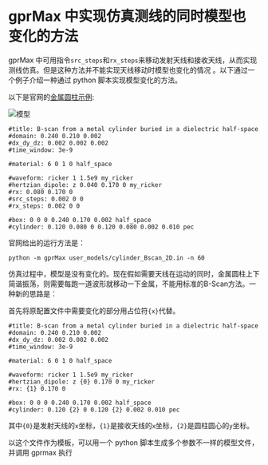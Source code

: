 # gprMax 中实现仿真测线的同时模型也变化的方法

gprMax 中可用指令`src_steps`和`rx_steps`来移动发射天线和接收天线，从而实现测线仿真。但是这种方法并不能实现天线移动时模型也变化的情况
。以下通过一个例子介绍一种通过 python 脚本实现模型变化的方法。

以下是官网的[金属圆柱示例](http://docs.gprmax.com/en/latest/examples_simple_2D.html#b-scan-from-a-metal-cylinder):

![模型](http://docs.gprmax.com/en/latest/_images/cylinder_half_space_geo.png)

    #title: B-scan from a metal cylinder buried in a dielectric half-space
    #domain: 0.240 0.210 0.002
    #dx_dy_dz: 0.002 0.002 0.002
    #time_window: 3e-9

    #material: 6 0 1 0 half_space

    #waveform: ricker 1 1.5e9 my_ricker
    #hertzian_dipole: z 0.040 0.170 0 my_ricker
    #rx: 0.080 0.170 0
    #src_steps: 0.002 0 0
    #rx_steps: 0.002 0 0

    #box: 0 0 0 0.240 0.170 0.002 half_space
    #cylinder: 0.120 0.080 0 0.120 0.080 0.002 0.010 pec

官网给出的运行方法是：

    python -m gprMax user_models/cylinder_Bscan_2D.in -n 60

仿真过程中，模型是没有变化的。现在假如需要天线在运动的同时，金属圆柱上下简谐振荡，则需要每跑一道波形就移动一下金属，不能用标准的B-Scan方法。一种新的思路是：

首先将原配置文件中需要变化的部分用占位符`{x}`代替。

    #title: B-scan from a metal cylinder buried in a dielectric half-space
    #domain: 0.240 0.210 0.002
    #dx_dy_dz: 0.002 0.002 0.002
    #time_window: 3e-9

    #material: 6 0 1 0 half_space

    #waveform: ricker 1 1.5e9 my_ricker
    #hertzian_dipole: z {0} 0.170 0 my_ricker
    #rx: {1} 0.170 0

    #box: 0 0 0 0.240 0.170 0.002 half_space
    #cylinder: 0.120 {2} 0 0.120 {2} 0.002 0.010 pec

其中`{0}`是发射天线的`x`坐标，`{1}`是接收天线的`x`坐标，`{2}`是圆柱圆心的`y`坐标。

以这个文件作为模板，可以用一个 python 脚本生成多个参数不一样的模型文件，并调用 gprmax 执行
